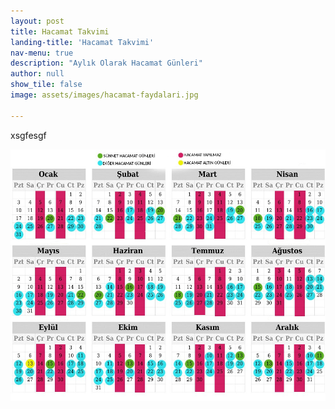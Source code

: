 ```yaml
---
layout: post
title: Hacamat Takvimi
landing-title: 'Hacamat Takvimi'
nav-menu: true
description: "Aylık Olarak Hacamat Günleri"
author: null
show_tile: false
image: assets/images/hacamat-faydalari.jpg

---
```


xsgfesgf
<p align="center">
  <img src="assets/images/hacamat.jpg" />
</p>

